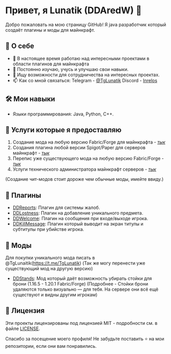# Привет, я Lunatik (DDAredW) 👋

Добро пожаловать на мою страницу GitHub! Я java разработчик который создаёт плагины и моды для майнкрафт.

## 🚀 О себе

- 🔭 В настоящее время работаю над интересными проектами в области плагинов для майнкрафта
- 🌱 Постоянно изучаю, учусь и улучшаю свои навыки.
- 👯 Ищу возможности для сотрудничества на интересных проектах.
- 📫 Как со мной связаться: Telegram - [@TgLunatik](https://t.me/TgLunatik) Discord - [Inrelos](https://discord.gg/PzTPKz9KXW) 

## 🛠️ Мои навыки

- Языки программирования: Java, Python, C++.

## 💩 Услуги которые я предоставляю

1. Создание мода на любую версию Fabric/Forge для майнкрафта - [*тык*](https://github.com/DDAredW/DDAredW/blob/main/LINKS.md)
2. Создания плагина любой версии Spigot/Paper для серверов майнкрафт - [*тык*](https://github.com/DDAredW/DDAredW/blob/main/LINKS.md)
3. Перепис уже существующего мода на любую версию Fabric/Forge - [*тык*](https://github.com/DDAredW/DDAredW/blob/main/LINKS.md)
4. Услуги технического администратора майнкрафт серверов - [*тык*](https://github.com/DDAredW/DDAredW/blob/main/LINKS.md)

(Создание чит-модов стоит дороже чем обычные моды, имейте ввиду.)

## 🌟 Плагины

- [DDReports](https://github.com/DDAredW/DDReports): Плагин для системы жалоб.
- [DDLostness](https://github.com/DDAredW/DDLostness): Плагин на добавление уникального предмета.
- [DDWelcome](https://github.com/DDAredW/DDWelcome): Плагин на сообщения при входе/выходе игрока.
- [DDKillMessage](https://github.com/DDAredW/DDKillMessage): Плагин который выводит на экран титулы и субтитулы при убийстве игрока. 


## 🌟 Моды 
Для покупки уникального мода писать в @TgLunaitik(https://t.me/TgLunatik) (Так же могу перенести уже существующий мод на другую версию)
- [DDStands](https://github.com/DDAredW/DDStands): Мод который даёт возможность убирать стойки для брони (1.16.5 - 1.20.1 Fabric/Forge)
(Подробнее - Стойки брони удаляются только визуально — для тебя. На сервере они всё ещё существуют и видны другим игрокам)


## 📄 Лицензия

Эти проекты лицензированы под лицензией MIT - подробности см. в файле [LICENSE](LICENSE).

Спасибо за посещение моего профиля! Не забудьте поставить ⭐️ на мои репозитории, если они вам понравились.

